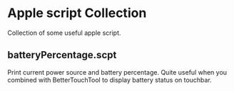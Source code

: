 # Apple script Collection
Collection of some useful apple script.

## batteryPercentage.scpt
Print current power source and battery percentage. Quite useful when you combined with BetterTouchTool to display battery status on touchbar.

